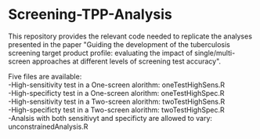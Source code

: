 # Screening-TPP-Analysis

This repository provides the relevant code needed to replicate the analyses presented in the paper "Guiding the development of the tuberculosis screening target product profile: evaluating the impact of single/multi-screen approaches at different levels of screening test accuracy".

Five files are available: <br/> 
-High-sensitivity test in a One-screen alorithm: oneTestHighSens.R <br/> 
-High-specificty test in a One-screen alorithm: oneTestHighSpec.R <br/> 
-High-sensitivity test in a Two-screen alorithm: twoTestHighSens.R <br/> 
-High-specificty test in a Two-screen alorithm: twoTestHighSpec.R <br/> 
-Analsis with both sensitivyt and specificty are allowed to vary:  unconstrainedAnalysis.R <br/> 


